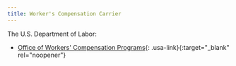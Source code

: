 ```yaml
---
title: Worker's Compensation Carrier
---
```


The U.S. Department of Labor:

- [Office of Workers' Compensation Programs](https://www.dol.gov/agencies/owcp){: .usa-link}{:target="_blank" rel="noopener"}
